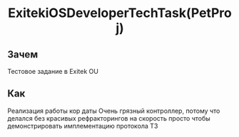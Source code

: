 <h1 align="center">ExitekiOSDeveloperTechTask(PetProj)</h1>

## Зачем
Тестовое задание в Exitek OU

## Как
Реализация работы кор даты
Очень грязный контроллер, потому что делался без красивых рефракторингов на скорость просто чтобы демонстрировать имплементацию протокола ТЗ
